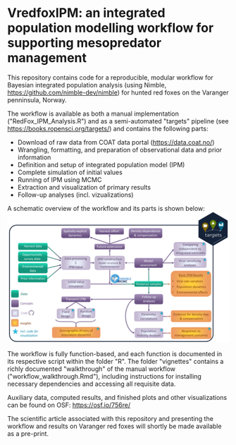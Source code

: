# VredfoxIPM: an integrated population modelling workflow for supporting mesopredator management    

This repository contains code for a reproducible, modular workflow for Bayesian integrated population analysis (using Nimble, <https://github.com/nimble-dev/nimble>) for hunted red foxes on the Varanger penninsula, Norway. 

The workflow is available as both a manual implementation ("RedFox_IPM_Analysis.R") and as a semi-automated  "targets" pipeline (see <https://books.ropensci.org/targets/>) and contains the following parts: 
- Download of raw data from COAT data portal (<https://data.coat.no/>)
- Wrangling, formatting, and preparation of observational data and prior information
- Definition and setup of integrated population model (IPM)
- Complete simulation of initial values
- Running of IPM using MCMC
- Extraction and visualization of primary results
- Follow-up analyses (incl. vizualizations)

A schematic overview of the workflow and its parts is shown below: 
![](Diagrams/RedFox_targets_light.png)

The workflow is fully function-based, and each function is documented in its respective script within the folder "R".
The folder "vignettes" contains a richly documented "walkthrough" of the manual workflow ("workflow_walkthrough.Rmd"), including instructions for installing necessary dependencies and accessing all requisite data. 

Auxiliary data, computed results, and finished plots and other visualizations can be found on OSF: 
<https://osf.io/756re/>

The scientific article associated with this repository and presenting the workflow and results on Varanger red foxes will shortly be made available as a pre-print. 

